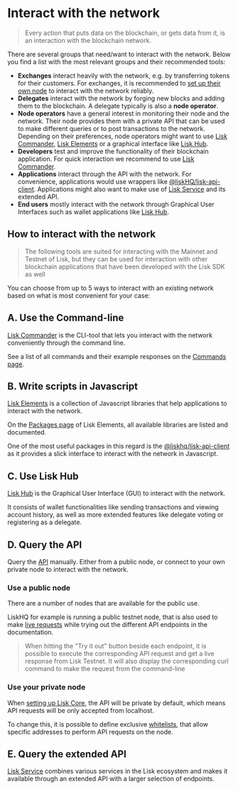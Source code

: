 # Interact with the network

> Every action that puts data on the blockchain, or gets data from it, is an interaction with the blockchain network. 

There are several groups that need/want to interact with the network. Below you find a list with the most relevant groups and their recommended tools:

- __Exchanges__ interact heavily with the network, e.g. by transferring tokens for their customers. For exchanges, it is recommended to [set up their own node](maintain-node.md) to interact with the network reliably.
- __Delegates__ interact with the network by forging new blocks and adding them to the blockchain. A delegate typically is also a __node operator__.
- __Node operators__ have a general interest in monitoring their node and the network. Their node provides them with a private API that can be used to make different queries or to post transactions to the network. Depending on their preferences, node operators might want to use [Lisk Commander](#a-use-the-command-line), [Lisk Elements](#b-write-scripts-in-javascript) or a graphical interface like [Lisk Hub](#c-use-lisk-hub).
- __Developers__ test and improve the functionality of their blockchain application. For quick interaction we recommend to use [Lisk Commander](#a-use-the-command-line).
- __Applications__ interact through the API with the network. For convenience, applications would use wrappers like [@liskHQ/lisk-api-client](../lisk-sdk/lisk-elements/packages/api-client.md). Applications might also want to make use of [Lisk Service](https://github.com/LiskHQ/lisk-service) and its extended API.
- __End users__ mostly interact with the network through Graphical User Interfaces such as wallet applications like [Lisk Hub](#c-use-lisk-hub).

## How to interact with the network

> The following tools are suited for interacting with the Mainnet and Testnet of Lisk, but they can be used for interaction with other blockchain applications that have been developed with the Lisk SDK as well

You can choose from up to 5 ways to interact with an existing network based on what is most convenient for your case:

## A. Use the Command-line
[Lisk Commander](../lisk-sdk/lisk-commander/introduction.md) is the CLI-tool that lets you interact with the network conveniently through the command line.

See a list of all commands and their example responses on the [Commands page](../lisk-sdk/lisk-commander/user-guide/commands.md).

## B. Write scripts in Javascript
[Lisk Elements](../lisk-sdk/lisk-elements/introduction.md) is a collection of Javascript libraries that help applications to interact with the network.

On the [Packages page](../lisk-sdk/lisk-elements/packages.md) of Lisk Elements, all available libraries are listed and documented.

One of the most useful packages in this regard is the [@liskhq/lisk-api-client](../lisk-sdk/lisk-elements/packages/api-client.md) as it provides a slick interface to interact with the network in Javascript.

## C. Use Lisk Hub
[Lisk Hub](https://lisk.io/hub) is the Graphical User Interface (GUI) to interact with the network.

It consists of wallet functionalities like sending transactions and viewing account history, as well as more extended features like delegate voting or registering as a delegate.

## D. Query the API
Query the [API](https://lisk.io/documentation/lisk-core/api) manually. Either from a public node, or connect to your own private node to interact with the network.

### Use a public node

There are a number of nodes that are available for the public use.

LiskHQ for example is running a public testnet node, that is also used to make [live requests](https://lisk.io/documentation/lisk-core/api) while trying out the different API endpoints in the documentation.

> When hitting the "Try it out" button beside each endpoint, it is possible to execute the corresponding API request and get a live response from Lisk Testnet.
> It will also display the corresponding curl command to make the request from the command-line

### Use your private node

When [setting up Lisk Core](maintain-node.md), the API will be private by default, which means API requests will be only accepted from localhost.

To change this, it is possible to define exclusive [whitelists](../lisk-core/configuration#api-access-control), that allow specific addresses to perform API requests on the node.

## E. Query the extended API

[Lisk Service](https://github.com/LiskHQ/lisk-service) combines various services in the Lisk ecosystem and makes it available through an extended API with a larger selection of endpoints.
